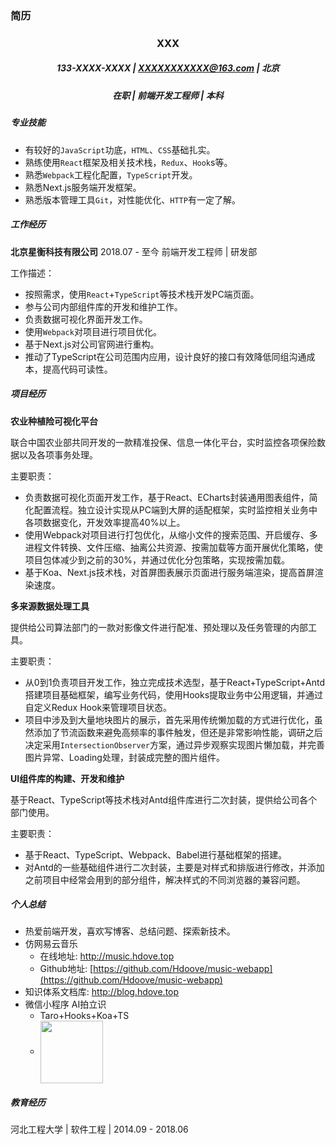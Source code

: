 ### 简历

### <center>XXX</center>

##### <center>133-XXXX-XXXX | XXXXXXXXXXX@163.com | 北京</center>

##### <center>在职 | 前端开发工程师 | 本科</center>

##### 专业技能

- 有较好的`JavaScript`功底，`HTML`、`CSS`基础扎实。
- 熟练使用`React`框架及相关技术栈，`Redux`、`Hook`s等。
- 熟悉`Webpack`工程化配置，`TypeScript`开发。
- 熟悉Next.js服务端开发框架。
- 熟悉版本管理工具`Git`，对性能优化、`HTTP`有一定了解。

##### 工作经历

**北京星衡科技有限公司**	2018.07 - 至今	前端开发工程师 | 研发部

工作描述：

- 按照需求，使用`React`+`TypeScript`等技术栈开发PC端页面。
- 参与公司内部组件库的开发和维护工作。
- 负责数据可视化界面开发工作。
- 使用`Webpack`对项目进行项目优化。
- 基于Next.js对公司官网进行重构。
- 推动了TypeScript在公司范围内应用，设计良好的接口有效降低同组沟通成本，提高代码可读性。

##### 项目经历

**农业种植险可视化平台**

联合中国农业部共同开发的一款精准投保、信息一体化平台，实时监控各项保险数据以及各项事务处理。<br />

主要职责：

- 负责数据可视化页面开发工作，基于React、ECharts封装通用图表组件，简化配置流程。独立设计实现从PC端到大屏的适配框架，实时监控相关业务中各项数据变化，开发效率提高40%以上。
- 使用Webpack对项目进行打包优化，从缩小文件的搜索范围、开启缓存、多进程文件转换、文件压缩、抽离公共资源、按需加载等方面开展优化策略，使项目包体减少到之前的30%，并通过优化分包策略，实现按需加载。
- 基于Koa、Next.js技术栈，对首屏图表展示页面进行服务端渲染，提高首屏渲染速度。

**多来源数据处理工具**

提供给公司算法部门的一款对影像文件进行配准、预处理以及任务管理的内部工具。<br />

主要职责：

- 从0到1负责项目开发工作，独立完成技术选型，基于React+TypeScript+Antd搭建项目基础框架，编写业务代码，使用Hooks提取业务中公用逻辑，并通过自定义Redux Hook来管理项目状态。
- 项目中涉及到大量地块图片的展示，首先采用传统懒加载的方式进行优化，虽然添加了节流函数来避免高频率的事件触发，但还是非常影响性能，调研之后决定采用`IntersectionObserver`方案，通过异步观察实现图片懒加载，并完善图片异常、Loading处理，封装成完整的图片组件。

**UI组件库的构建、开发和维护**

基于React、TypeScript等技术栈对Antd组件库进行二次封装，提供给公司各个部门使用。<br />

主要职责：

- 基于React、TypeScript、Webpack、Babel进行基础框架的搭建。
- 对Antd的一些基础组件进行二次封装，主要是对样式和排版进行修改，并添加之前项目中经常会用到的部分组件，解决样式的不同浏览器的兼容问题。

##### 个人总结

- 热爱前端开发，喜欢写博客、总结问题、探索新技术。
- 仿网易云音乐
  - 在线地址: http://music.hdove.top
  - Github地址: [https://github.com/Hdoove/music-webapp](https://github.com/Hdoove/music-webapp)
- 知识体系文档库: http://blog.hdove.top
- 微信小程序  AI拍立识
  - Taro+Hooks+Koa+TS
  - <img src="/Users/liujun/Desktop/AI拍立识.jpg" width="100" hegiht="100" align=center />

##### 教育经历

河北工程大学  |  软件工程  |  2014.09 - 2018.06

